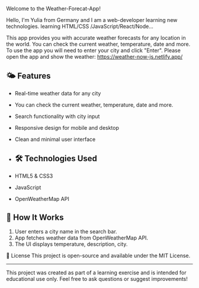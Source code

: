 Welcome to the Weather-Forecat-App!

Hello, I'm Yulia from Germany and I am a web-developer learning new technologies.
learning HTML/CSS /JavaScript/React/Node...

This app provides you with accurate weather forecasts for any location in the world.
You can check the current weather, temperature, date and more.
To use the app you will need to enter your city and click "Enter".
Please open the app and show the weather: https://weather-now-js.netlify.app/

## 🌤 Features

- Real-time weather data for any city
- You can check the current weather, temperature, date and more.
- Search functionality with city input
- Responsive design for mobile and desktop
- Clean and minimal user interface

- ## 🛠 Technologies Used

- HTML5 & CSS3
- JavaScript 
- OpenWeatherMap API

## 🔧 How It Works

1. User enters a city name in the search bar.
2. App fetches weather data from OpenWeatherMap API.
3. The UI displays temperature, description, city.

📌 License
This project is open-source and available under the MIT License.

---
This project was created as part of a learning exercise and is intended for educational use only.
Feel free to ask questions or suggest improvements!

